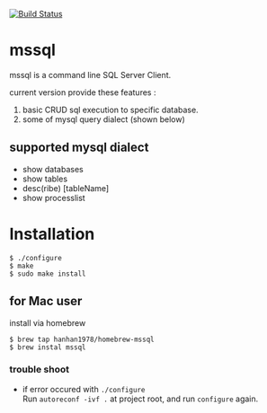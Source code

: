 [![Build Status](https://travis-ci.org/hanhan1978/mssql.svg?branch=master)](https://travis-ci.org/hanhan1978/mssql)

mssql
=========
mssql is a command line SQL Server Client.  
  
current version provide these features :  
1. basic CRUD sql execution to specific database.  
2. some of mysql query dialect (shown below)

## supported mysql dialect
- show databases  
- show tables  
- desc(ribe) [tableName]  
- show processlist  

Installation
==========
```
$ ./configure  
$ make  
$ sudo make install  
```

## for Mac user
install via homebrew

```
$ brew tap hanhan1978/homebrew-mssql 
$ brew instal mssql
```

### trouble shoot
+ if error occured with `./configure`  
Run `autoreconf -ivf .` at project root, and run `configure` again.
